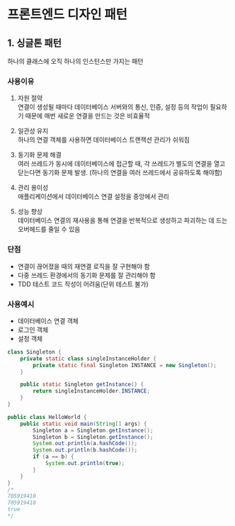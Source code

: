# 프론트엔드 디자인 패턴

## 1. 싱글톤 패턴
하나의 클래스에 오직 하나의 인스턴스만 가지는 패턴

### 사용이유
1. 자원 절약  
    연결이 생성될 때마다 데이터베이스 서버와의 통신, 인증, 설정 등의 작업이 필요하기 때문에 매번 새로운 연결을 만드는 것은 비효율적

2. 일관성 유지  
    하나의 연결 객체를 사용하면 데이터베이스 트랜잭션 관리가 쉬워짐

3. 동기화 문제 해결  
    여러 쓰레드가 동시에 데이터베이스에 접근할 때, 각 쓰레드가 별도의 연결을 열고 닫는다면 동기화 문제 발생. (하나의 연결을 여러 쓰레드에서 공유하도록 해야함)

4. 관리 용이성  
    애플리케이션에서 데이터베이스 연결 설정을 중앙에서 관리

5. 성능 향상  
    데이터베이스 연결의 재사용을 통해 연결을 반복적으로 생성하고 파괴하는 데 드는 오버헤드를 줄일 수 있음

### 단점
- 연결이 끊어졌을 때의 재연결 로직을 잘 구현해야 함
- 다중 쓰레드 환경에서의 동기화 문제를 잘 관리해야 함
- TDD 테스트 코드 작성이 어려움(단위 테스트 불가)

### 사용예시
- 데이터베이스 연결 객체
- 로그인 객체
- 설정 객체

```java
class Singleton {
    private static class singleInstanceHolder {
        private static final Singleton INSTANCE = new Singleton();
    }

    public static Singleton getInstance() {
        return singleInstanceHolder.INSTANCE;
    }
}

public class HelloWorld {
    public static void main(String[] args) {
        Singleton a = Singleton.getInstance();
        Singleton b = Singleton.getInstance();
        System.out.println(a.hashCode());
        System.out.println(b.hashCode());
        if (a == b) {
            System.out.println(true);
        }
    }
}   
/*
705919410
705919410
true
*/
```




